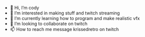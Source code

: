 - 👋 Hi, I’m cody
- 👀 I’m interested in making stuff and twitch streaming
- 🌱 I’m currently learning how to program and make realistic vfx
- 💞️ I’m looking to collaborate on twitch
- 📫 How to reach me message krissedretro on twitch


<!---
dream421/dream421 is a ✨ special ✨ repository because its `README.md` (this file) appears on your GitHub profile.
You can click the Preview link to take a look at your changes.
--->
